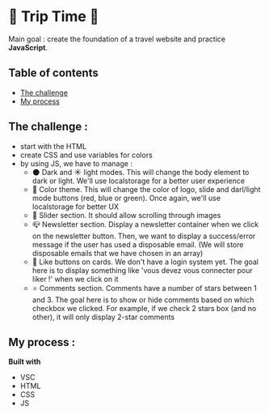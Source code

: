 # 🚗 Trip Time 🚗

Main goal : create the foundation of a travel website and practice <strong>JavaScript</strong>.

## Table of contents

- [The challenge](#the-challenge)
- [My process](#my-process)

## The challenge : 

- start with the HTML
- create CSS and use variables for colors
- by using JS, we have to manage : 
    - 🌑 Dark and ☀️ light modes. This will change the body element to dark or light. We'll use localstorage for a better user experience
    - 🎨 Color theme. This will change the color of logo, slide and darl/light mode buttons (red, blue or green). Once again, we'll use localstorage for better UX
    - 🌄 Slider section. It should allow scrolling through images
    - 📪 Newsletter section. Display a newsletter container when we click on the newsletter button. Then, we want to display a success/error message if the user has used a disposable email. (We will store disposable emails that we have chosen in an array)
    - 💚 Like buttons on cards. We don't have a login system yet. The goal here is to display something like 'vous devez vous connecter pour liker !' when we click on it
    - ⭐️ Comments section. Comments have a number of stars between 1 and 3. The goal here is to show or hide comments based on which checkbox we clicked. For example, if we check 2 stars box (and no other), it will only display 2-star comments

## My process :

<strong>Built with </strong>
- VSC 
- HTML
- CSS
- JS